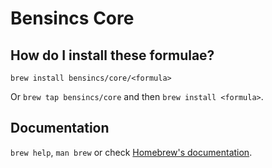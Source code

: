 # Bensincs Core

## How do I install these formulae?

`brew install bensincs/core/<formula>`

Or `brew tap bensincs/core` and then `brew install <formula>`.

## Documentation

`brew help`, `man brew` or check [Homebrew's documentation](https://docs.brew.sh).

